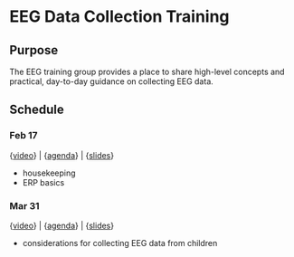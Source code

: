 # EEG Data Collection Training
 
## Purpose
 
The EEG training group provides a place to share high-level concepts and practical, day-to-day guidance on collecting EEG data.

## Schedule

### Feb 17
{[video](https://youtu.be/TOgqTaXaowY)} | {[agenda](https://docs.google.com/document/d/14_jY0GkOz95Jp3aveiHHGXvHtdh5_OqSkpirYRoFMws/edit?usp=sharing)} | {[slides](https://docs.google.com/presentation/d/13XhyWYvmVl75oU_76QIkpzeSiBSOBl7i/edit?usp=sharing&ouid=111423182084086415442&rtpof=true&sd=true)}
* housekeeping
* ERP basics

### Mar 31
{[video](https://youtu.be/uQeHWVkJGWw)} | {[agenda](https://docs.google.com/document/d/1RYMdjTZ5v_Ys08apKdRoUST3KOBZPWp1bfzEjd8dKyE/edit?usp=sharing)} | {[slides](https://docs.google.com/presentation/d/1JdW4pBych1CdzAVhqbYUyIPDitt1kODJ/edit?usp=sharing&ouid=111423182084086415442&rtpof=true&sd=true)}
* considerations for collecting EEG data from children